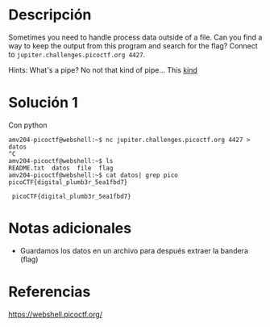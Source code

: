 # Descripción
Sometimes you need to handle process data outside of a file. Can you find a way to keep the output from this program and search for the flag? Connect to `jupiter.challenges.picoctf.org 4427`.

Hints:
What's a pipe? No not that kind of pipe... This [kind](http://www.linfo.org/pipes.html)
# Solución 1
Con python
```
amv204-picoctf@webshell:~$ nc jupiter.challenges.picoctf.org 4427 > datos
^C
amv204-picoctf@webshell:~$ ls
README.txt  datos  file  flag
amv204-picoctf@webshell:~$ cat datos| grep pico
picoCTF{digital_plumb3r_5ea1fbd7}

 picoCTF{digital_plumb3r_5ea1fbd7}
```
# Notas adicionales
- Guardamos los datos en un archivo para después extraer la bandera (flag)
# Referencias
https://webshell.picoctf.org/